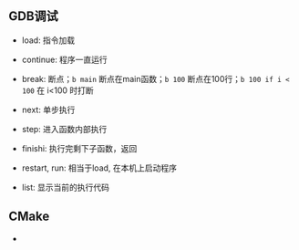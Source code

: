 ## GDB调试

* load: 指令加载
* continue: 程序一直运行
* break: 断点；`b main` 断点在main函数；`b 100` 断点在100行；`b 100 if i < 100` 在 i<100 时打断
* next: 单步执行
* step: 进入函数内部执行
* finishi: 执行完剩下子函数，返回

* restart, run: 相当于load, 在本机上启动程序
* list: 显示当前的执行代码

## CMake

* 